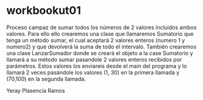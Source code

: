# workbookut01

Proceso campaz de sumar todos los números de 2 valores incluidos ambos valores. Para ello ello crearemos una clase que llamaremos Sumatorio que tenga un método sumar, el cual aceptará 2 valores enteros (numero 1 y numero2) y que devolverá la suma de todo el intervalo. También crearemos una clase LanzarSumador donde se creará el objeto a la case Sumatorio y llamará a su método sumar pasandole 2 valores enteros recibidos por parámetros. 
Estos valores los enviareis desde el main del programa y lo llamará 2 veces pasándole los valores (1, 30) en la primera llamada y (70,100) en la segunda llamada.

Yeray Plasencia Ramos
